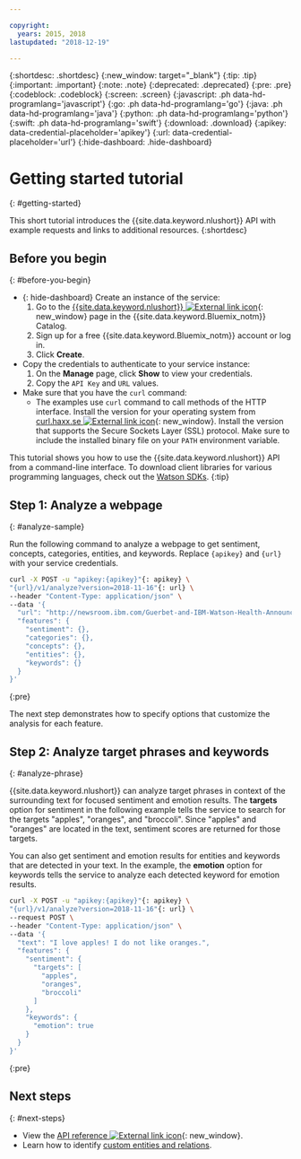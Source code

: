 ```yaml
---

copyright:
  years: 2015, 2018
lastupdated: "2018-12-19"

---
```


{:shortdesc: .shortdesc}
{:new_window: target="_blank"}
{:tip: .tip}
{:important: .important}
{:note: .note}
{:deprecated: .deprecated}
{:pre: .pre}
{:codeblock: .codeblock}
{:screen: .screen}
{:javascript: .ph data-hd-programlang='javascript'}
{:go: .ph data-hd-programlang='go'}
{:java: .ph data-hd-programlang='java'}
{:python: .ph data-hd-programlang='python'}
{:swift: .ph data-hd-programlang='swift'}
{:download: .download}
{:apikey: data-credential-placeholder='apikey'}
{:url: data-credential-placeholder='url'}
{:hide-dashboard: .hide-dashboard}

# Getting started tutorial
{: #getting-started}

This short tutorial introduces the {{site.data.keyword.nlushort}} API with example requests and links to additional resources.
{:shortdesc}

## Before you begin
{: #before-you-begin}

- {: hide-dashboard} Create an instance of the service:
    1.  Go to the [{{site.data.keyword.nlushort}} ![External link icon](../../icons/launch-glyph.svg "External link icon")](https://{DomainName}/catalog/services/natural-language-understanding){: new_window} page in the {{site.data.keyword.Bluemix_notm}} Catalog.
    2.  Sign up for a free {{site.data.keyword.Bluemix_notm}} account or log in.
    3.  Click **Create**.
- Copy the credentials to authenticate to your service instance:
    1.  On the **Manage** page, click **Show** to view your credentials.
    2.  Copy the `API Key` and `URL` values.
- Make sure that you have the `curl` command:
    - The examples use `curl` command to call methods of the HTTP interface. Install the version for your operating system from [curl.haxx.se ![External link icon](../../icons/launch-glyph.svg "External link icon")](https://curl.haxx.se/){: new_window}. Install the version that supports the Secure Sockets Layer (SSL) protocol. Make sure to include the installed binary file on your `PATH` environment variable.

This tutorial shows you how to use the {{site.data.keyword.nlushort}} API from a command-line interface. To download client libraries for various programming languages, check out the [Watson SDKs](/docs/services/natural-language-understanding?topic=watson-using-sdks#using-sdks).
{:tip}

## Step 1: Analyze a webpage
{: #analyze-sample}

Run the following command to analyze a webpage to get sentiment, concepts, categories, entities, and keywords. <span class="hide-dashboard">Replace `{apikey}` and `{url}` with your service credentials.</span>

```bash
curl -X POST -u "apikey:{apikey}"{: apikey} \
"{url}/v1/analyze?version=2018-11-16"{: url} \
--header "Content-Type: application/json" \
--data '{
  "url": "http://newsroom.ibm.com/Guerbet-and-IBM-Watson-Health-Announce-Strategic-Partnership-for-Artificial-Intelligence-in-Medical-Imaging-Liver",
  "features": {
    "sentiment": {},
    "categories": {},
    "concepts": {},
    "entities": {},
    "keywords": {}
  }
}'
```
{:pre}

The next step demonstrates how to specify options that customize the analysis for each feature.

## Step 2: Analyze target phrases and keywords
{: #analyze-phrase}

{{site.data.keyword.nlushort}} can analyze target phrases in context of the surrounding text for focused sentiment and emotion results. The **targets** option for sentiment in the following example tells the service to search for the targets "apples", "oranges", and "broccoli". Since "apples" and "oranges" are located in the text, sentiment scores are returned for those targets.

You can also get sentiment and emotion results for entities and keywords that are detected in your text. In the example, the **emotion** option for keywords tells the service to analyze each detected keyword for emotion results.

```bash
curl -X POST -u "apikey:{apikey}"{: apikey} \
"{url}/v1/analyze?version=2018-11-16"{: url} \
--request POST \
--header "Content-Type: application/json" \
--data '{
  "text": "I love apples! I do not like oranges.",
  "features": {
    "sentiment": {
      "targets": [
        "apples",
        "oranges",
        "broccoli"
      ]
    },
    "keywords": {
      "emotion": true
    }
  }
}'
```
{:pre}

## Next steps
{: #next-steps}

- View the [API reference ![External link icon](../../icons/launch-glyph.svg "External link icon")](https://{DomainName}/apidocs/natural-language-understanding){: new_window}.
- Learn how to identify [custom entities and relations](/docs/services/natural-language-understanding?topic=natural-language-understanding-customizing).
